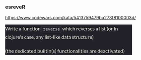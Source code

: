 ### esreveR

https://www.codewars.com/kata/5413759479ba273f8100003d/

![description](./description.jpg "Description")

